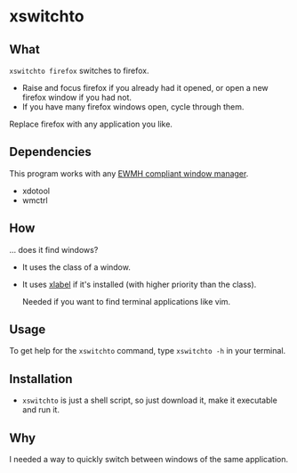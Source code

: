 # xswitchto

## What
``xswitchto firefox`` switches to firefox. 
* Raise and focus firefox if you already had it opened, or  open a new firefox window if you had not.
* If you have many firefox windows open, cycle through them.
 
Replace firefox with any application you like.

## Dependencies
This program works with any [EWMH compliant window manager](https://en.wikipedia.org/wiki/Extended_Window_Manager_Hints#List_of_window_managers_that_support_Extended_Window_Manager_Hints).

* xdotool
* wmctrl

## How
... does it find windows?
* It uses the class of a window.
* It uses [xlabel](https://github.com/billtsek/xlabel/) if it's installed (with higher priority than the class).

  Needed if you want to find terminal applications like vim.

## Usage
To get help for the ``xswitchto`` command, type ``xswitchto -h`` in your terminal.

## Installation
* ``xswitchto`` is just a shell script, so just download it, make it executable and run it.

## Why
I needed a way to quickly switch between windows of the same application.
